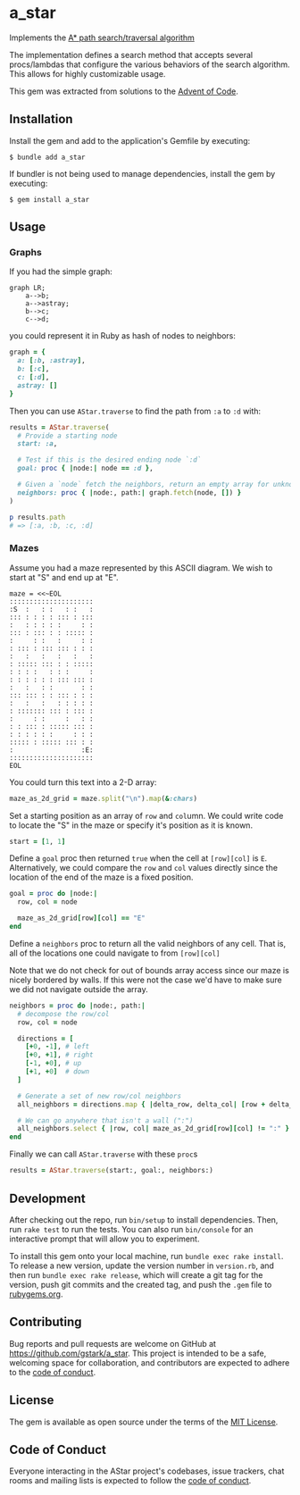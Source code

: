# a_star

Implements the [A\* path search/traversal algorithm](https://en.wikipedia.org/wiki/A*_search_algorithm)

The implementation defines a search method that accepts several procs/lambdas that configure the various behaviors of the search algorithm. This allows for highly customizable usage.

This gem was extracted from solutions to the [Advent of Code](https://adventofcode.com).

## Installation

Install the gem and add to the application's Gemfile by executing:

    $ bundle add a_star

If bundler is not being used to manage dependencies, install the gem by executing:

    $ gem install a_star

## Usage

### Graphs

If you had the simple graph:

```mermaid
graph LR;
    a-->b;
    a-->astray;
    b-->c;
    c-->d;
```

you could represent it in Ruby as hash of nodes to neighbors:

```ruby
graph = {
  a: [:b, :astray],
  b: [:c],
  c: [:d],
  astray: []
}
```

Then you can use `AStar.traverse` to find the path from `:a` to `:d` with:

```ruby
results = AStar.traverse(
  # Provide a starting node
  start: :a,

  # Test if this is the desired ending node `:d`
  goal: proc { |node:| node == :d },

  # Given a `node` fetch the neighbors, return an empty array for unknown nodes.
  neighbors: proc { |node:, path:| graph.fetch(node, []) }
)

p results.path
# => [:a, :b, :c, :d]
```

### Mazes

Assume you had a maze represented by this ASCII diagram.
We wish to start at "S" and end up at "E".

```
maze = <<~EOL
:::::::::::::::::::::
:S  :   : :   : :   :
::: : : : : ::: : :::
:   : : : : :     : :
::: : ::: : : ::::: :
:     : :   :     : :
: ::: : ::: ::: : : :
:   :   :   :   :   :
: ::::: ::: : : :::::
: : : :   : : :     :
: : : : : : ::: ::: :
:   :   : :       : :
::: ::: : : ::: : : :
:   :   :   : : : : :
: ::::::: ::: : ::: :
:     : :     :   : :
: : ::: : ::::: ::: :
: : : : : :     : : :
::::: : ::::: ::: : :
:                 :E:
:::::::::::::::::::::
EOL
```

You could turn this text into a 2-D array:

```ruby
maze_as_2d_grid = maze.split("\n").map(&:chars)
```

Set a starting position as an array of `row` and `col`umn. We could write code to locate the "S" in the maze or specify it's position as it is known.

```ruby
start = [1, 1]
```

Define a `goal` proc then returned `true` when the cell at `[row][col]` is `E`. Alternatively, we could compare the `row` and `col` values directly since the location of the end of the maze is a fixed position.

```ruby
goal = proc do |node:|
  row, col = node

  maze_as_2d_grid[row][col] == "E"
end
```

Define a `neighbors` proc to return all the valid neighbors of any cell. That is, all of the locations one could navigate to from `[row][col]`

Note that we do not check for out of bounds array access since our maze is nicely bordered by walls. If this were not the case we'd have to make sure we did not navigate outside the array.

```ruby
neighbors = proc do |node:, path:|
  # decompose the row/col
  row, col = node

  directions = [
    [+0, -1], # left
    [+0, +1], # right
    [-1, +0], # up
    [+1, +0]  # down
  ]

  # Generate a set of new row/col neighbors
  all_neighbors = directions.map { |delta_row, delta_col| [row + delta_row, col + delta_col] }

  # We can go anywhere that isn't a wall (":")
  all_neighbors.select { |row, col| maze_as_2d_grid[row][col] != ":" }
end
```

Finally we can call `AStar.traverse` with these `proc`s

```ruby
results = AStar.traverse(start:, goal:, neighbors:)
```

## Development

After checking out the repo, run `bin/setup` to install dependencies. Then, run `rake test` to run the tests. You can also run `bin/console` for an interactive prompt that will allow you to experiment.

To install this gem onto your local machine, run `bundle exec rake install`. To release a new version, update the version number in `version.rb`, and then run `bundle exec rake release`, which will create a git tag for the version, push git commits and the created tag, and push the `.gem` file to [rubygems.org](https://rubygems.org).

## Contributing

Bug reports and pull requests are welcome on GitHub at https://github.com/gstark/a_star. This project is intended to be a safe, welcoming space for collaboration, and contributors are expected to adhere to the [code of conduct](https://github.com/gstark/a_star/blob/main/CODE_OF_CONDUCT.md).

## License

The gem is available as open source under the terms of the [MIT License](https://opensource.org/licenses/MIT).

## Code of Conduct

Everyone interacting in the AStar project's codebases, issue trackers, chat rooms and mailing lists is expected to follow the [code of conduct](https://github.com/gstark/a_star/blob/main/CODE_OF_CONDUCT.md).
